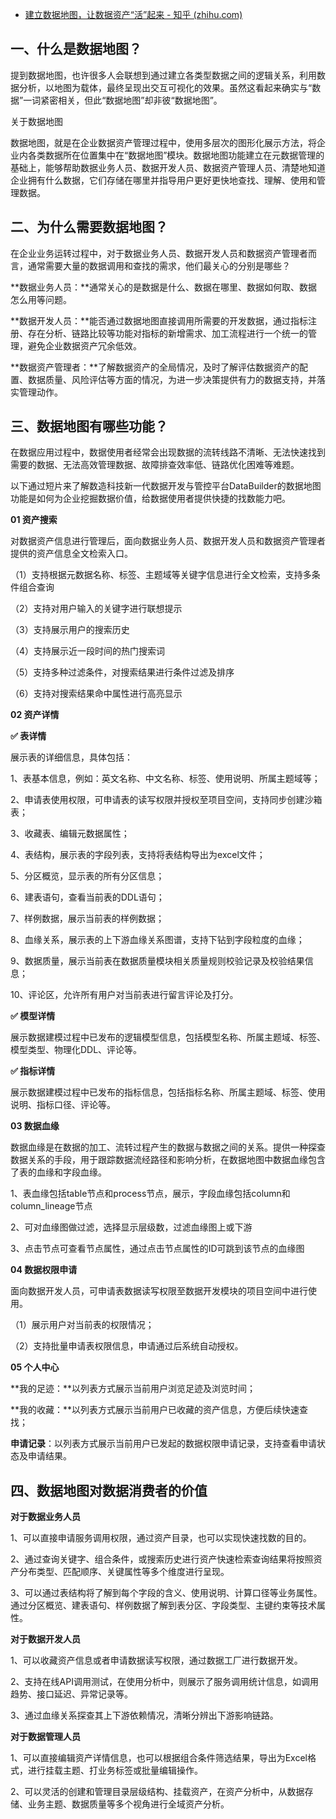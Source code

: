 - [建立数据地图，让数据资产“活”起来 - 知乎 (zhihu.com)](https://zhuanlan.zhihu.com/p/590311437)

## **一、什么是数据地图？**

提到数据地图，也许很多人会联想到通过建立各类型数据之间的逻辑关系，利用数据分析，以地图为载体，最终呈现出交互可视化的效果。虽然这看起来确实与“数据”一词紧密相关，但此“数据地图”却非彼“数据地图”。

关于数据地图

数据地图，就是在企业数据资产管理过程中，使用多层次的图形化展示方法，将企业内各类数据所在位置集中在“数据地图”模块。数据地图功能建立在元数据管理的基础上，能够帮助数据业务人员、数据开发人员、数据资产管理人员、清楚地知道企业拥有什么数据，它们存储在哪里并指导用户更好更快地查找、理解、使用和管理数据。

## **二、为什么需要数据地图？**

在企业业务运转过程中，对于数据业务人员、数据开发人员和数据资产管理者而言，通常需要大量的数据调用和查找的需求，他们最关心的分别是哪些？

**数据业务人员：**通常关心的是数据是什么、数据在哪里、数据如何取、数据怎么用等问题。

**数据开发人员：**能否通过数据地图直接调用所需要的开发数据，通过指标注册、存在分析、链路比较等功能对指标的新增需求、加工流程进行一个统一的管理，避免企业数据资产冗余低效。

**数据资产管理者：**了解数据资产的全局情况，及时了解评估数据资产的配置、数据质量、风险评估等方面的情况，为进一步决策提供有力的数据支持，并落实管理动作。

## **三、数据地图有哪些功能**？

在数据应用过程中，数据使用者经常会出现数据的流转线路不清晰、无法快速找到需要的数据、无法高效管理数据、故障排查效率低、链路优化困难等难题。

以下通过短片来了解数造科技新一代数据开发与管控平台DataBuilder的数据地图功能是如何为企业挖掘数据价值，给数据使用者提供快捷的找数能力吧。

**01 资产搜索**

对数据资产信息进行管理后，面向数据业务人员、数据开发人员和数据资产管理者提供的资产信息全文检索入口。

（1）支持根据元数据名称、标签、主题域等关键字信息进行全文检索，支持多条件组合查询

（2）支持对用户输入的关键字进行联想提示

（3）支持展示用户的搜索历史

（4）支持展示近一段时间的热门搜索词

（5）支持多种过滤条件，对搜索结果进行条件过滤及排序

（6）支持对搜索结果命中属性进行高亮显示

**02 资产详情**

**✅ 表详情**

展示表的详细信息，具体包括：

1、表基本信息，例如：英文名称、中文名称、标签、使用说明、所属主题域等；

2、申请表使用权限，可申请表的读写权限并授权至项目空间，支持同步创建沙箱表；

3、收藏表、编辑元数据属性；

4、表结构，展示表的字段列表，支持将表结构导出为excel文件；

5、分区概览，显示表的所有分区信息；

6、建表语句，查看当前表的DDL语句；

7、样例数据，展示当前表的样例数据；

8、血缘关系，展示表的上下游血缘关系图谱，支持下钻到字段粒度的血缘；

9、数据质量，展示当前表在数据质量模块相关质量规则校验记录及校验结果信息；

10、评论区，允许所有用户对当前表进行留言评论及打分。

**✅ 模型详情**

展示数据建模过程中已发布的逻辑模型信息，包括模型名称、所属主题域、标签、模型类型、物理化DDL、评论等。

**✅ 指标详情**

展示数据建模过程中已发布的指标信息，包括指标名称、所属主题域、标签、使用说明、指标口径、评论等。

**03 数据血缘**

数据血缘是在数据的加工、流转过程产生的数据与数据之间的关系。提供一种探查数据关系的手段，用于跟踪数据流经路径和影响分析，在数据地图中数据血缘包含了表的血缘和字段血缘。

1、表血缘包括table节点和process节点，展示，字段血缘包括column和column_lineage节点

2、可对血缘图做过滤，选择显示层级数，过滤血缘图上或下游

3、点击节点可查看节点属性，通过点击节点属性的ID可跳到该节点的血缘图

**04 数据权限申请**

面向数据开发人员，可申请表数据读写权限至数据开发模块的项目空间中进行使用。

（1）展示用户对当前表的权限情况；

（2）支持批量申请表权限信息，申请通过后系统自动授权。

**05 个人中心**

**我的足迹：**以列表方式展示当前用户浏览足迹及浏览时间；

**我的收藏：**以列表方式展示当前用户已收藏的资产信息，方便后续快速查找；

**申请记录**：以列表方式展示当前用户已发起的数据权限申请记录，支持查看申请状态及申请结果。

## **四、数据地图对数据消费者的价值**

**对于数据业务人员**

1、可以直接申请服务调用权限，通过资产目录，也可以实现快速找数的目的。

2、通过查询关键字、组合条件，或搜索历史进行资产快速检索查询结果将按照资产分布类型、匹配顺序、关键属性等多个维度进行呈现。

3、可以通过表结构将了解到每个字段的含义、使用说明、计算口径等业务属性。通过分区概览、建表语句、样例数据了解到表分区、字段类型、主键约束等技术属性。

**对于数据开发人员**

1、可以收藏资产信息或者申请数据读写权限，通过数据工厂进行数据开发。

2、支持在线API调用测试，在使用分析中，则展示了服务调用统计信息，如调用趋势、接口延迟、异常记录等。

3、通过血缘关系探查其上下游依赖情况，清晰分辨出下游影响链路。

**对于数据管理人员**

1、可以直接编辑资产详情信息，也可以根据组合条件筛选结果，导出为Excel格式，进行挂载主题、打业务标签或批量编辑操作。

2、可以灵活的创建和管理目录层级结构、挂载资产，在资产分析中，从数据存储、业务主题、数据质量等多个视角进行全域资产分析。